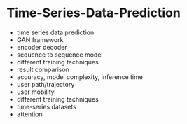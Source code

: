 # Time-Series-Data-Prediction                 
- time series data prediction           
- GAN framework               
- encoder decoder           
- sequence to sequence model         
- different training techniques 
- result comparison  
- accuracy, model complexity, inference time    
- user path/trajectory   
- user mobility   
- different training techniques 
- time-series datasets 
- attention 
  
